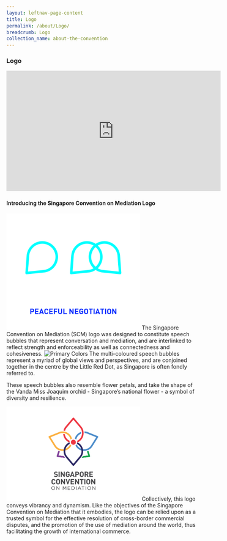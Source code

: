 ```yaml
---
layout: leftnav-page-content
title: Logo
permalink: /about/Logo/
breadcrumb: Logo
collection_name: about-the-convention
---
```


### **Logo** 
<iframe width="560" height="315" src="https://www.youtube.com/embed/Sk6dt91WFig?rel=0&autoplay=10" title="Singapore Convention on Mediation Logo" frameborder="0" allow="accelerometer; autoplay; encrypted-media; gyroscope; picture-in-picture" allowfullscreen></iframe>

#### **Introducing the Singapore Convention on Mediation Logo**
<img src="/images/SCM-logo-peaceful.jpg" title="Logo" alt="Peaceful" width="350">
The Singapore Convention on Mediation (SCM) logo was designed to constitute speech bubbles that represent conversation and mediation, and are interlinked to reflect strength and enforceability as well as connectedness and cohesiveness.

<img src="/images/SCM-logo-primary-colors.jpg" title="Logo" alt="Primary Colors" width="350">
The multi-coloured speech bubbles represent a myriad of global views and perspectives, and are conjoined together in the centre by the Little Red Dot, as Singapore is often fondly referred to.

These speech bubbles also resemble flower petals, and take the shape of the Vanda Miss Joaquim orchid - Singapore’s national flower - a symbol of diversity and resilience.

<img src="/images/SCM-logo.png" title="Logo" alt="Logo" width="350">
Collectively, this logo conveys vibrancy and dynamism. Like the objectives of the Singapore Convention on Mediation that it embodies, the logo can be relied upon as a trusted symbol for the effective resolution of cross-border commercial disputes, and the promotion of the use of mediation around the world, thus facilitating the growth of international commerce.
